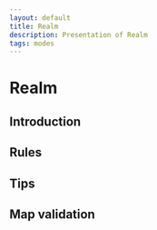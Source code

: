 ```yaml
---
layout: default
title: Realm
description: Presentation of Realm
tags: modes
---
```


# Realm

## Introduction

## Rules

## Tips

## Map validation